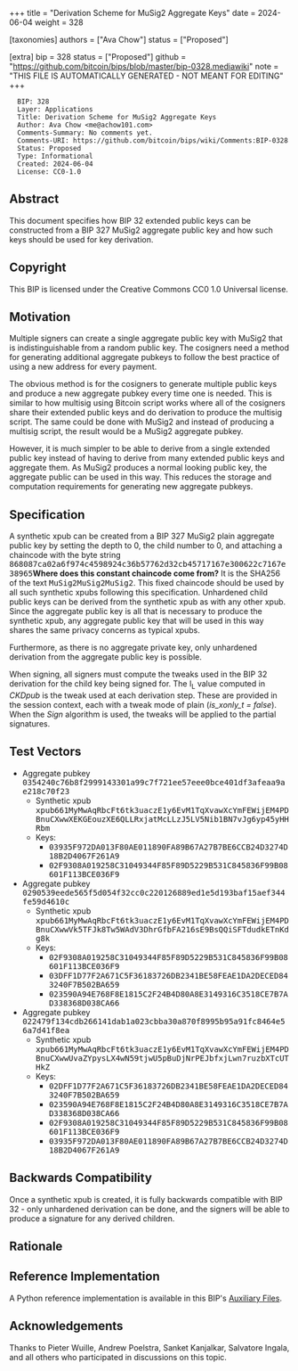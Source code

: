 
+++
title = "Derivation Scheme for MuSig2 Aggregate Keys"
date = 2024-06-04
weight = 328

[taxonomies]
authors = ["Ava Chow"]
status = ["Proposed"]

[extra]
bip = 328
status = ["Proposed"]
github = "https://github.com/bitcoin/bips/blob/master/bip-0328.mediawiki"
note = "THIS FILE IS AUTOMATICALLY GENERATED - NOT MEANT FOR EDITING"
+++

```
  BIP: 328
  Layer: Applications
  Title: Derivation Scheme for MuSig2 Aggregate Keys
  Author: Ava Chow <me@achow101.com>
  Comments-Summary: No comments yet.
  Comments-URI: https://github.com/bitcoin/bips/wiki/Comments:BIP-0328
  Status: Proposed
  Type: Informational
  Created: 2024-06-04
  License: CC0-1.0
```

<h2>Abstract</h2>


This document specifies how BIP 32 extended public keys can be constructed from a BIP 327 MuSig2
aggregate public key and how such keys should be used for key derivation.

<h2>Copyright</h2>


This BIP is licensed under the Creative Commons CC0 1.0 Universal license.

<h2>Motivation</h2>


Multiple signers can create a single aggregate public key with MuSig2 that is indistinguishable
from a random public key. The cosigners need a method for generating additional aggregate pubkeys
to follow the best practice of using a new address for every payment.

The obvious method is for the cosigners to generate multiple public keys and produce a
new aggregate pubkey every time one is needed. This is similar to how multisig using Bitcoin script
works where all of the cosigners share their extended public keys and do derivation to produce
the multisig script. The same could be done with MuSig2 and instead of producing a multisig script,
the result would be a MuSig2 aggregate pubkey.

However, it is much simpler to be able to derive from a single extended public key instead of having
to derive from many extended public keys and aggregate them. As MuSig2 produces a normal looking
public key, the aggregate public can be used in this way. This reduces the storage and computation
requirements for generating new aggregate pubkeys.

<h2>Specification</h2>


A synthetic xpub can be created from a BIP 327 MuSig2 plain aggregate public key by setting
the depth to 0, the child number to 0, and attaching a chaincode with the byte string
<tt>868087ca02a6f974c4598924c36b57762d32cb45717167e300622c7167e38965</tt><ref>**Where does this
constant chaincode come from?** It is the SHA256 of the text <tt>MuSig2MuSig2MuSig2</tt></ref>.
This fixed chaincode should be used by all such synthetic xpubs following this specification.
Unhardened child public keys can be derived from the synthetic xpub as with any other xpub. Since
the aggregate public key is all that is necessary to produce the synthetic xpub, any aggregate
public key that will be used in this way shares the same privacy concerns as typical xpubs.

Furthermore, as there is no aggregate private key, only unhardened derivation from the aggregate
public key is possible.

When signing, all signers must compute the tweaks used in the BIP 32 derivation for the child key
being signed for. The I<sub>L</sub> value computed in _CKDpub_ is the tweak used at each
derivation step. These are provided in the session context, each with a tweak mode of plain
(_is_xonly_t = false_). When the _Sign_ algorithm is used, the tweaks will be applied to the
partial signatures.

<h2>Test Vectors</h2>


*  Aggregate pubkey <tt>0354240c76b8f2999143301a99c7f721ee57eee0bce401df3afeaa9ae218c70f23</tt>
    *  Synthetic xpub <tt>xpub661MyMwAqRbcFt6tk3uaczE1y6EvM1TqXvawXcYmFEWijEM4PDBnuCXwwXEKGEouzXE6QLLRxjatMcLLzJ5LV5Nib1BN7vJg6yp45yHHRbm</tt>
    *  Keys:
        *  <tt>03935F972DA013F80AE011890FA89B67A27B7BE6CCB24D3274D18B2D4067F261A9</tt>
        *  <tt>02F9308A019258C31049344F85F89D5229B531C845836F99B08601F113BCE036F9</tt>
*  Aggregate pubkey <tt>0290539eede565f5d054f32cc0c220126889ed1e5d193baf15aef344fe59d4610c</tt>
    *  Synthetic xpub <tt>xpub661MyMwAqRbcFt6tk3uaczE1y6EvM1TqXvawXcYmFEWijEM4PDBnuCXwwVk5TFJk8Tw5WAdV3DhrGfbFA216sE9BsQQiSFTdudkETnKdg8k</tt>
    *  Keys:
        *  <tt>02F9308A019258C31049344F85F89D5229B531C845836F99B08601F113BCE036F9</tt>
        *  <tt>03DFF1D77F2A671C5F36183726DB2341BE58FEAE1DA2DECED843240F7B502BA659</tt>
        *  <tt>023590A94E768F8E1815C2F24B4D80A8E3149316C3518CE7B7AD338368D038CA66</tt>
*  Aggregate pubkey <tt>022479f134cdb266141dab1a023cbba30a870f8995b95a91fc8464e56a7d41f8ea</tt>
    *  Synthetic xpub <tt>xpub661MyMwAqRbcFt6tk3uaczE1y6EvM1TqXvawXcYmFEWijEM4PDBnuCXwwUvaZYpysLX4wN59tjwU5pBuDjNrPEJbfxjLwn7ruzbXTcUTHkZ</tt>
    *  Keys:
        *  <tt>02DFF1D77F2A671C5F36183726DB2341BE58FEAE1DA2DECED843240F7B502BA659</tt>
        *  <tt>023590A94E768F8E1815C2F24B4D80A8E3149316C3518CE7B7AD338368D038CA66</tt>
        *  <tt>02F9308A019258C31049344F85F89D5229B531C845836F99B08601F113BCE036F9</tt>
        *  <tt>03935F972DA013F80AE011890FA89B67A27B7BE6CCB24D3274D18B2D4067F261A9</tt>


<h2>Backwards Compatibility</h2>


Once a synthetic xpub is created, it is fully backwards compatible with BIP 32 - only unhardened
derivation can be done, and the signers will be able to produce a signature for any derived children.

<h2>Rationale</h2>


<references/>

<h2>Reference Implementation</h2>


A Python reference implementation is available in this BIP's <a href="bip-0328" target="_blank">Auxiliary Files</a>.

<h2>Acknowledgements</h2>


Thanks to Pieter Wuille, Andrew Poelstra, Sanket Kanjalkar, Salvatore Ingala, and all others who
participated in discussions on this topic.
